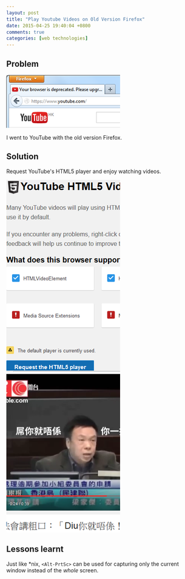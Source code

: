 ```yaml
---
layout: post
title: "Play Youtube Videos on Old Version Firefox"
date: 2015-04-25 19:40:04 +0800
comments: true
categories: [web technologies]
---
```


Problem
---

<picture class="fancybox" title="Move the mouse to the right and click for the solution">
  <source srcset="/images/posts/YouTubeHTML5Player/no10pot.png" media="(min-width: 1030px)"></source>
  <img alt="old Firefox can't browse YouTube?" src="/images/posts/YouTubeHTML5Player/no10pot_s.png" />
</picture>

I went to YouTube with the old version Firefox.

Solution
---

Request YouTube's HTML5 player and enjoy watching videos.

<picture class="fancybox" title="Click the blue button at the bottom.">
  <source srcset="/images/posts/YouTubeHTML5Player/reqHTML5.png" media="(min-width: 1030px)"></source>
  <img alt="require YouTube's HTML5 player" src="/images/posts/YouTubeHTML5Player/reqHTML5_s.png" />
</picture>

<picture class="fancybox noscr" title="A video of a lawmaker in the LegCo">
  <source srcset="/images/posts/YouTubeHTML5Player/treegun.png" media="(min-width: 1030px)"></source>
  <img alt="tree gun" src="/images/posts/YouTubeHTML5Player/treegun_s.png" />
</picture>

Lessons learnt
---

Just like \*nix, `<Alt-PrtSc>` can be used for capturing only the
current window instead of the *whole* screen.
